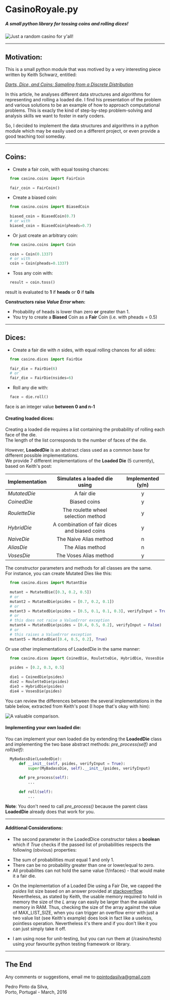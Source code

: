 # CasinoRoyale.py

##### A small python library for tossing coins and rolling dices!

![Just a random casino for y'all!](/../just-for-image/casino.jpg?raw=true "Sauron's Casino")

---

## Motivation:

This is a small python module that was motived by a very interesting piece written by Keith Schwarz, entitled:

  [*Darts, Dice, and Coins: Sampling from a Discrete Distribution*](http://www.keithschwarz.com/darts-dice-coins)

In this article, he analyses different data structures and algorithms for representing and rolling a loaded die.
I find his presentation of the problem and various solutions to be an example of how to approach computational problems.
This is exacly the kind of step-by-step problem-solving and analysis skills we want to foster in early coders.

So, I decided to implement the data structures and algorithms in a python module which may be easily used on a different project, or even provide a good teaching tool someday.

---

## Coins:

+ Create a fair coin, with equal tossing chances:
```python
  from casino.coins import FairCoin
  
  fair_coin = FairCoin()
```

+ Create a biased coin:
```python
  from casino.coins import BiasedCoin
  
  biased_coin = BiasedCoin(0.7)
  # or with
  biased_coin = BiasedCoin(pheads=0.7)
```

+ Or just create an arbitrary coin:
```python
  from casino.coins import Coin
  
  coin = Coin(0.1337)
  # or with
  coin = Coin(pheads=0.1337)
```

+ Toss any coin with:
```python
  result = coin.toss()
```
result is evaluated to **1** if **heads** or **0** if **tails**

**Constructors raise _Value Error_ when:**
+ Probability of heads is lower than zero **or** greater than 1.
+ You try to create a **Biased** Coin as a **Fair** Coin (i.e. with pheads = 0.5)

---

## Dices:

+ Create a fair die with *n* sides, with equal rolling chances for all sides:
```python
  from casino.dices import FairDie
  
  fair_die = FairDie(6)
  # or
  fair_die = FairDie(nsides=6)
```

+ Roll any die with:
```python
  face = die.roll()
```
face is an integer value **between 0 and n-1**

#### Creating loaded dices:

Creating a loaded die requires a list containing the probability of rolling each face of the die.  
The length of the list corresponds to the number of faces of the die.

However, **LoadedDie** is an abstract class used as a common base for different possible implementations.  
We provide 7 different implementations of the **Loaded Die** (5 currently), based on Keith's post:

| Implementation | Simulates a loaded die using | Implemented (y/n) |
| -------------  |:-------------:|:-----------------------------:|
| *MutatedDie* | A fair die | y |
| *CoinedDie*  | Biased coins | y |
| *RouletteDie* | The roulette wheel selection method | y|
| *HybridDie*   | A combination of fair dices and biased coins | y |
| *NaiveDie* | The Naive Alias method  | n |
| *AliasDie*  | The Alias method | n |
| *VosesDie* | The Voses Alias method | y |

The constructor parameters and methods for all classes are the same.  
For instance, you can create Mutated Dies like this:

```python
  from casino.dices import MutantDie
  
  mutant = MutatedDie([0.3, 0.2, 0.5])
  # or
  mutant2 = MutatedDie(psides = [0.7, 0.2, 0.1])
  # or 
  mutant3 = MutatedDie(psides = [0.5, 0.1, 0.1, 0.3], verifyInput = True)
  # or
  # this does not raise a ValueError exception
  mutant4 = MutatedDie(psides = [0.4, 0.5, 0.2], verifyInput = False)
  # or
  # this raises a ValueError exception
  mutant5 = MutatedDie([0.4, 0.5, 0.2], True)
```
Or use other implementations of LoadedDie in the same manner:

```python
  from casino.dices import CoinedDie, RouletteDie, HybridDie, VosesDie
  
  psides = [0.2, 0.3, 0.5]
  
  die1 = CoinedDie(psides)
  die2 = RouletteDie(psides)
  die3 = HybridDie(psides)
  die4 = VosesDie(psides)
```

You can review the differences between the several implementations in the table below, extracted from
Keith's post (I hope that's okay with him):

![A valuable comparison.](/../just-for-image/loaded_implementations.png?raw=true "Rock n' rollin")

#### Implementing your own loaded die:

You can implement your own loaded die by extending the **LoadedDie** class
and implementing the two base abstract methods: *pre_process(self)* and *roll(self)*:

```python
  MyBadassDie(LoadedDie):
      def __init__(self, psides, verifyInput = True):
          super(MyBadassDie, self).__init__(psides, verifyInput)
    
      def pre_process(self):
          ...
    
      def roll(self):
          ...
```

**Note**: You don't need to call *pre_process()* because the parent class **LoadedDie**
already does that work for you.

---

#### Additional Considerations:

+ The second parameter in the LoadedDice constructor takes a **boolean** which if *True* checks if the passed list
of probabilities respects the following (obvious) properties:
 * The sum of probabilities must equal 1 and only 1.
 * There can be no probability greater than one or lower/equal to zero.
 * All probabilites can not hold the same value (1/nfaces) - that would make it a fair die.

+ On the implementation of a Loaded Die using a Fair Die, we capped the *psides* list size based
on an answer provided at [stackoverflow](http://stackoverflow.com/questions/855191/how-big-can-a-python-array-get).
Nevertheless, as stated by Keith, the usable memory required to hold in memory the size of the *L* array can easily
be larger than the available memory in RAM. Thus, checking the size of the array against the value of MAX_LIST_SIZE, when you can trigger an overflow error with just a two value list (see Keith's example) does look in fact like a useless, pointless operation. Nevertheless it's there and if you don't like it you can just simply take it off.

+ I am using nose for unit-testing, but you can run them at (/casino/tests) using your favourite python testing framework or library.

---

## The End

Any comments or suggestions, email me to ppintodasilva@gmail.com  

Pedro Pinto da Silva,  
Porto, Portugal - March, 2016
